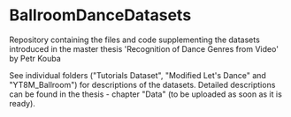# BallroomDanceDatasets
Repository containing the files and code supplementing the datasets introduced in the master thesis 'Recognition of Dance Genres from Video' by Petr Kouba

See individual folders ("Tutorials Dataset", "Modified Let's Dance" and "YT8M_Ballroom") for descriptions of the datasets. Detailed descriptions can be found in the thesis - chapter "Data" (to be uploaded as soon as it is ready).
